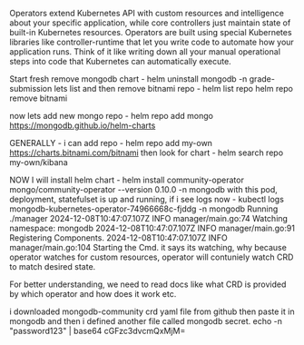 Operators extend Kubernetes API with custom resources and intelligence about your specific application, while core controllers just maintain state of built-in Kubernetes resources.
Operators are built using special Kubernetes libraries like controller-runtime that let you write code to automate how your application runs. Think of it like writing down all your manual operational steps into code that Kubernetes can automatically execute.

Start fresh remove mongodb chart - helm uninstall mongodb -n grade-submission
lets list and then remove bitnami repo - 
helm list repo
helm repo remove bitnami

now lets add new mongo repo - helm repo add mongo https://mongodb.github.io/helm-charts

GENERALLY - i can add repo - helm repo add my-own https://charts.bitnami.com/bitnami then look for chart - helm search repo my-own/kibana

NOW I will install helm chart - helm install community-operator mongo/community-operator  --version 0.10.0 -n mongodb
with this pod, deployment, statefulset is up and running, if i see logs now - 
kubectl logs mongodb-kubernetes-operator-74966668c-fjddg  -n mongodb
Running ./manager
2024-12-08T10:47:07.107Z        INFO    manager/main.go:74      Watching namespace: mongodb
2024-12-08T10:47:07.107Z        INFO    manager/main.go:91      Registering Components.
2024-12-08T10:47:07.107Z        INFO    manager/main.go:104     Starting the Cmd.
it says its watching, why because operator watches for custom resources, operator will contuniely watch CRD to match desired state.

For better understanding, we need to read docs like what CRD is provided by which operator and how does it work etc.

i downloaded mongodb-community crd yaml file from github then paste it in mongodb and then i defined another file called mongodb secret.
echo -n "password123" | base64
cGFzc3dvcmQxMjM=